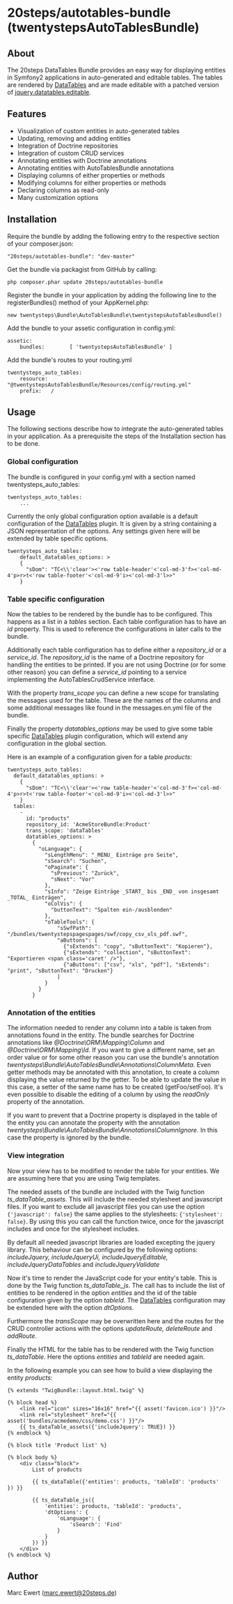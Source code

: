 # 20steps/autotables-bundle (twentystepsAutoTablesBundle)

## About

The 20steps DataTables Bundle provides an easy way for displaying entities in Symfony2 applications in auto-generated and editable tables. The tables are rendered by [DataTables](https://datatables.net/) and are made editable with a patched version of [jquery.datatables.editable](https://code.google.com/p/jquery-datatables-editable/).

## Features

* Visualization of custom entities in auto-generated tables
* Updating, removing and adding entities
* Integration of Doctrine repositories
* Integration of custom CRUD services
* Annotating entities with Doctrine annotations
* Annotating entities with AutoTablesBundle annotations
* Displaying columns of either properties or methods
* Modifying columns for either properties or methods
* Declaring columns as read-only
* Many customization options

## Installation

Require the bundle by adding the following entry to the respective section of your composer.json:

```
"20steps/autotables-bundle": "dev-master"
```

Get the bundle via packagist from GitHub by calling:

```
php composer.phar update 20steps/autotables-bundle
```

Register the bundle in your application by adding the following line to the registerBundles() method of your AppKernel.php:

```
new twentysteps\Bundle\AutoTablesBundle\twentystepsAutoTablesBundle()
```

Add the bundle to your assetic configuration in config.yml:

```
assetic:
    bundles:        [ 'twentystepsAutoTablesBundle' ]
```

Add the bundle's routes to your routing.yml

```
twentysteps_auto_tables:
    resource: "@twentystepsAutoTablesBundle/Resources/config/routing.yml"
    prefix:   /
```

## Usage

The following sections describe how to integrate the auto-generated tables in your application. As a prerequisite the steps of the Installation section has to be done.

### Global configuration

The bundle is configured in your config.yml with a section named twentysteps_auto_tables:

```
twentysteps_auto_tables:
    ...
```

Currently the only global configuration option available is a default configuration of the [DataTables](https://datatables.net/) plugin.
It is given by a string containing a JSON representation of the options. Any settings given here will be extended by table specific options.

```
twentysteps_auto_tables:
    default_datatables_options: >
    {
      "sDom": "TC<\\'clear'><'row table-header'<'col-md-3'f><'col-md-4'p>r>t<'row table-footer'<'col-md-9'i><'col-md-3'l>>"
    }
```

### Table specific configuration

Now the tables to be rendered by the bundle has to be configured. This happens as a list in a *tables* section.
Each table configuration has to have an *id* property. This is used to reference the configurations in later calls
to the bundle.

Additionally each table configuration has to define either a *repository_id* or a *service_id*. The *repository_id* is the
name of a Doctrine repository for handling the entities to be printed. If you are not using Doctrine (or for some other reason)
you can define a *service_id* pointing to a service implementing the AutoTablesCrudService interface.

With the property *trans_scope* you can define a new scope for translating the messages used for the table. These are
the names of the columns and some additional messages like found in the messages.en.yml file of the bundle.

Finally the property *datatables_options* may be used to give some table specific [DataTables](https://datatables.net/)  plugin
configuration, which will extend any configuration in the global section.

Here is an example of a configuration given for a table *products*:

```
twentysteps_auto_tables:
  default_datatables_options: >
    {
      "sDom": "TC<\\'clear'><'row table-header'<'col-md-3'f><'col-md-4'p>r>t<'row table-footer'<'col-md-9'i><'col-md-3'l>>"
    }
  tables:
    -
      id: "products"
      repository_id: 'AcmeStoreBundle:Product'
      trans_scope: 'dataTables'
      datatables_options: >
        {
          "oLanguage": {
            "sLengthMenu": "_MENU_ Einträge pro Seite",
            "sSearch": "Suchen",
            "oPaginate": {
              "sPrevious": "Zurück",
              "sNext": "Vor"
            },
            "sInfo": "Zeige Einträge _START_ bis _END_ von insgesamt _TOTAL_ Einträgen",
            "oColVis": {
              "buttonText": "Spalten ein-/ausblenden"
            },
            "oTableTools": {
                "sSwfPath": "/bundles/twentystepspagespages/swf/copy_csv_xls_pdf.swf",
                "aButtons": [
                  {"sExtends": "copy", "sButtonText": "Kopieren"},
                  {"sExtends": "collection", "sButtonText": "Exportieren <span class='caret' />"},
                  {"aButtons": ["csv", "xls", "pdf"], "sExtends": "print", "sButtonText": "Drucken"}
                ]
            }
          }
        }
```

### Annotation of the entities

The information needed to render any column into a table is taken from annotations found in the entity.
The bundle searches for Doctrine annotations like *@Doctrine\ORM\Mapping\Column* and *@Doctrine\ORM\Mapping\Id*.
If you want to give a different name, set an order value or for some other reason you can use the bundle's
annotation *twentysteps\Bundle\AutoTablesBundle\Annotations\ColumnMeta*. Even getter methods may be annotated
with this annotation, to create a column displaying the value returned by the getter. To be able to update the value in this case,
a setter of the same name has to be created (getFoo/setFoo). It's even possible to disable the editing of a column by using the
*readOnly* property of the annotation.

If you want to prevent that a Doctrine property is displayed in the table of the entity you can annotate the property
with the annotation  *twentysteps\Bundle\AutoTablesBundle\Annotations\ColumnIgnore*. In this case the property
is ignored by the bundle.

### View integration

Now your view has to be modified to render the table for your entities. We are assuming here that you are using
Twig templates.

The needed assets of the bundle are included with the Twig function *ts_dataTable_assets*. This will
include the needed stylesheet and javascript files. If you want to exclude all javascript files you
can use the option ```{'javascript': false}``` the same applies to the stylesheets: ```{'stylesheet': false}```. By using
this you can call the function twice, once for the javascript includes and once for the stylesheet includes.

By default all needed javascript libraries are loaded excepting the jquery library. This behaviour can be configured by the
following options: *includeJquery, includeJqueryUi, includeJqueryEditable, includeJqueryDataTables* and *includeJqueryValidate*

Now it's time to render the JavaScript code for your entity's table. This is done by the Twig function *ts_dataTable_js*.
The call has to include the list of entities to be rendered in the option *entities* and the id of the table configuration
given by the option *tableId*. The [DataTables](https://datatables.net/) configuration may be extended here with the option *dtOptions*.

Furthermore the *transScope* may be overwritten here and the routes for the CRUD controller actions with the options
*updateRoute, deleteRoute* and *addRoute*.

Finally the HTML for the table has to be rendered with the Twig function *ts_dataTable*. Here the options
*entities* and *tableId* are needed again.

In the following example you can see how to build a view displaying the entity *products*:

```
{% extends "TwigBundle::layout.html.twig" %}

{% block head %}
    <link rel="icon" sizes="16x16" href="{{ asset('favicon.ico') }}"/>
    <link rel="stylesheet" href="{{ asset('bundles/acmedemo/css/demo.css') }}"/>
    {{ ts_dataTable_assets({'includeJquery': TRUE}) }}
{% endblock %}

{% block title 'Product list' %}

{% block body %}
    <div class="block">
        List of products

        {{ ts_dataTable({'entities': products, 'tableId': 'products' }) }}

        {{ ts_dataTable_js({
            'entities': products, 'tableId': 'products',
            'dtOptions': {
                'oLanguage': {
                    'sSearch': 'Find'
                }
            }
        }) }}
    </div>
{% endblock %}

```

## Author

Marc Ewert (marc.ewert@20steps.de)

